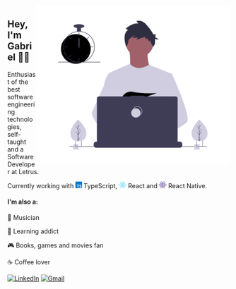<img src="https://github.com/gabrielsanttana/gabrielsanttana/blob/master/.github/gabriel.png?raw=true" width="440px" height="360px"  align='right' />

## Hey, I'm Gabriel 👋🏽

<p>Enthusiast of the best software engineering technologies, self-taught and a Software Developer at Letrus.</p>

<p>Currently working with <img src="https://github.com/gabrielsanttana/gabrielsanttana/blob/master/.github/typescript.png" alt="react" height="15"> TypeScript, <img src="https://github.com/gabrielsanttana/gabrielsanttana/blob/master/.github/react.png" alt="react" height="15"> React and <img src="https://github.com/gabrielsanttana/gabrielsanttana/blob/master/.github/react-native-purple.png" alt="react-native" height="15"> React Native.

<h4>I'm also a:</h4>

🎸 Musician

🧠 Learning addict

🎮 Books, games and movies fan

☕ Coffee lover

[![LinkedIn](https://img.shields.io/badge/-LINKEDIN-0077B5?style=for-the-badge&logo=linkedin&logoColor=white)](https://www.linkedin.com/in/gabrielsanttana)
[![Gmail](https://img.shields.io/badge/-GMAIL-D14836?style=for-the-badge&logo=gmail&logoColor=white)](mailto:gabriel.gsantana7@gmail.com)
